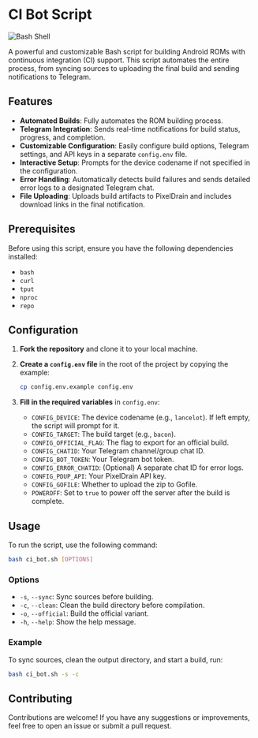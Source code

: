 # CI Bot Script

![Bash Shell](https://img.shields.io/badge/Shell-Bash-blue?style=for-the-badge&logo=gnu-bash)

A powerful and customizable Bash script for building Android ROMs with continuous integration (CI) support. This script automates the entire process, from syncing sources to uploading the final build and sending notifications to Telegram.

## Features

- **Automated Builds**: Fully automates the ROM building process.
- **Telegram Integration**: Sends real-time notifications for build status, progress, and completion.
- **Customizable Configuration**: Easily configure build options, Telegram settings, and API keys in a separate `config.env` file.
- **Interactive Setup**: Prompts for the device codename if not specified in the configuration.
- **Error Handling**: Automatically detects build failures and sends detailed error logs to a designated Telegram chat.
- **File Uploading**: Uploads build artifacts to PixelDrain and includes download links in the final notification.

## Prerequisites

Before using this script, ensure you have the following dependencies installed:

- `bash`
- `curl`
- `tput`
- `nproc`
- `repo`

## Configuration

1.  **Fork the repository** and clone it to your local machine.
2.  **Create a `config.env` file** in the root of the project by copying the example:

    ```bash
    cp config.env.example config.env
    ```

3.  **Fill in the required variables** in `config.env`:

    - `CONFIG_DEVICE`: The device codename (e.g., `lancelot`). If left empty, the script will prompt for it.
    - `CONFIG_TARGET`: The build target (e.g., `bacon`).
    - `CONFIG_OFFICIAL_FLAG`: The flag to export for an official build.
    - `CONFIG_CHATID`: Your Telegram channel/group chat ID.
    - `CONFIG_BOT_TOKEN`: Your Telegram bot token.
    - `CONFIG_ERROR_CHATID`: (Optional) A separate chat ID for error logs.
    - `CONFIG_PDUP_API`: Your PixelDrain API key.
    - `CONFIG_GOFILE`: Whether to upload the zip to Gofile.
    - `POWEROFF`: Set to `true` to power off the server after the build is complete.

## Usage

To run the script, use the following command:

```bash
bash ci_bot.sh [OPTIONS]
```

### Options

- `-s`, `--sync`: Sync sources before building.
- `-c`, `--clean`: Clean the build directory before compilation.
- `-o`, `--official`: Build the official variant.
- `-h`, `--help`: Show the help message.

### Example

To sync sources, clean the output directory, and start a build, run:

```bash
bash ci_bot.sh -s -c
```

## Contributing

Contributions are welcome! If you have any suggestions or improvements, feel free to open an issue or submit a pull request.
